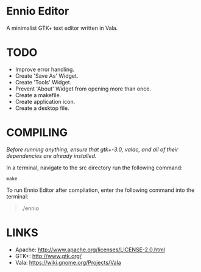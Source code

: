 # Ennio Editor
A minimalist GTK+ text editor written in Vala.

# TODO
* Improve error handling.
* Create 'Save As' Widget.
* Create 'Tools' Widget.
* Prevent 'About' Widget from opening more than once.
* Create a makefile.
* Create application icon.
* Create a desktop file.

# COMPILING
_Before running anything, ensure that gtk+-3.0, valac, and all of their dependencies are already installed._

In a terminal, navigate to the src directory run the following command:

```
make
```

To run Ennio Editor after compilation, enter the following command into the terminal:

> ./ennio

# LINKS
* Apache: http://www.apache.org/licenses/LICENSE-2.0.html
* GTK+: http://www.gtk.org/
* Vala: https://wiki.gnome.org/Projects/Vala
